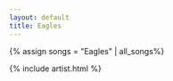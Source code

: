 ```yaml
---
layout: default
title: Eagles
---
```

{% assign songs = "Eagles" | all_songs%}

{% include artist.html %}